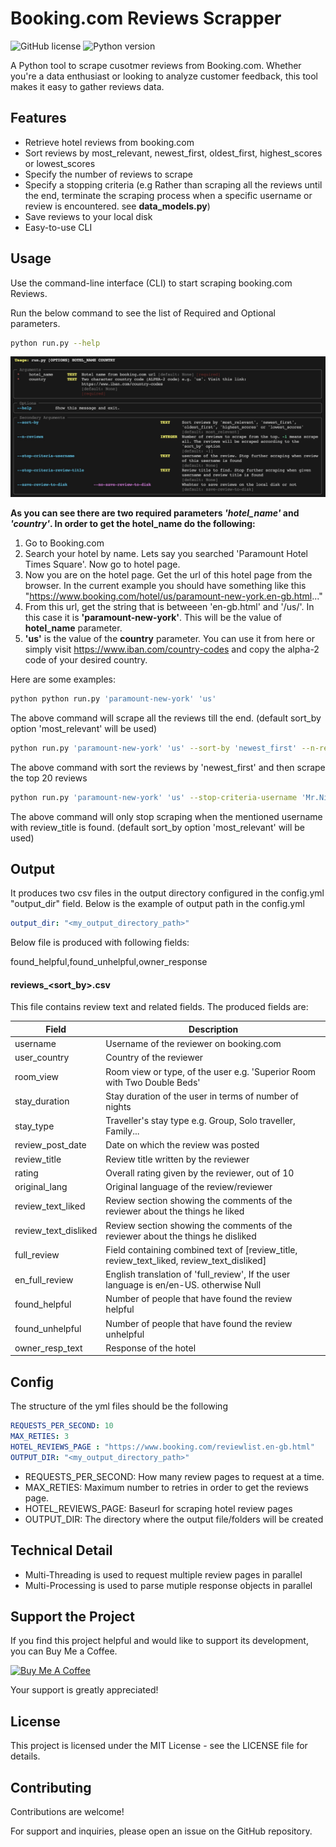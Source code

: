 # Booking.com Reviews Scrapper

![GitHub license](https://img.shields.io/github/license/sudoknight/booking-reviews-scraper)
![Python version](https://img.shields.io/badge/python-3.7%2B-blue)

A Python tool to scrape cusotmer reviews from Booking.com. Whether you're a data enthusiast or looking to analyze customer feedback, this tool makes it easy to gather reviews data.


## Features

- Retrieve hotel reviews from booking.com
- Sort reviews by most_relevant, newest_first, oldest_first, highest_scores or lowest_scores
- Specify the number of reviews to scrape
- Specify a stopping criteria (e.g Rather than scraping all the reviews until the end, terminate the scraping process when a specific username or review is encountered. see **data_models.py**)
- Save reviews to your local disk
- Easy-to-use CLI

## Usage

Use the command-line interface (CLI) to start scraping booking.com Reviews. 

Run the below command to see the list of Required and Optional parameters.
```bash
python run.py --help
```

![Usage](misc/usage.jpg)

**As you can see there are two required parameters *'hotel_name'* and *'country'*. In order to get the hotel_name do the following:**

1. Go to Booking.com
2. Search your hotel by name. Lets say you searched 'Paramount Hotel Times Square'. Now go to hotel page.
3. Now you are on the hotel page. Get the url of this hotel page from the browser. In the current example you should have something like this "https://www.booking.com/hotel/us/paramount-new-york.en-gb.html..."
4. From this url, get the string that is betweeen 'en-gb.html' and '/us/'. In this case it is **'paramount-new-york'**. This will be the value of **hotel_name** parameter. 
5. **'us'** is the value of the **country** parameter. You can use it from here or simply visit https://www.iban.com/country-codes and copy the alpha-2 code of your desired country.


Here are some examples:

```bash
python python run.py 'paramount-new-york' 'us'
```
The above command will scrape all the reviews till the end. (default sort_by option 'most_relevant' will be used)

```bash
python run.py 'paramount-new-york' 'us' --sort-by 'newest_first' --n-reviews 20
```
The above command with sort the reviews by 'newest_first' and then scrape the top 20 reviews


```bash
python run.py 'paramount-new-york' 'us' --stop-criteria-username 'Mr.Nice' --stop-criteria-review-title 'It's a good choice. Generally comfy and location-wise.'
```
The above command will only stop scraping when the mentioned username with review_title is found.  (default sort_by option 'most_relevant' will be used)


## Output
It produces two csv files in the output directory configured in the config.yml "output_dir" field. Below is the example of output path in the config.yml

```yml
output_dir: "<my_output_directory_path>"
```

Below file is produced with following fields:

found_helpful,found_unhelpful,owner_response

#### reviews_<sort_by>.csv
This file contains review text and related fields. The produced fields are:

| Field             | Description                                                         |
| ----------------- | ------------------------------------------------------------------- |
| username          | Username of the reviewer on booking.com |
| user_country      | Country of the reviewer |
| room_view         | Room view or type, of the user e.g. 'Superior Room with Two Double Beds' |
| stay_duration     | Stay duration of the user in terms of number of nights |
| stay_type         | Traveller's stay type e.g. Group, Solo traveller, Family... |
| review_post_date  | Date on which the review was posted |
| review_title      | Review title written by the reviewer |
| rating            | Overall rating given by the reviewer, out of 10 |
| original_lang     | Original language of the review/reviewer |
| review_text_liked | Review section showing the comments of the reviewer about the things he liked |
| review_text_disliked | Review section showing the comments of the reviewer about the things he disliked |
| full_review       | Field containing combined text of [review_title, review_text_liked, review_text_disliked]  |
| en_full_review    | English translation of 'full_review', If the user language is en/en-US. otherwise Null |
| found_helpful     | Number of people that have found the review helpful |
| found_unhelpful   | Number of people that have found the review unhelpful |
| owner_resp_text   | Response of the hotel |


## Config
The structure of the yml files should be the following

```yml
REQUESTS_PER_SECOND: 10
MAX_RETIES: 3
HOTEL_REVIEWS_PAGE : "https://www.booking.com/reviewlist.en-gb.html"
OUTPUT_DIR: "<my_output_directory_path>"
```
- REQUESTS_PER_SECOND: How many review pages to request at a time. 
- MAX_RETIES: Maximum number to retries in order to get the reviews page.
- HOTEL_REVIEWS_PAGE: Baseurl for scraping hotel review pages
- OUTPUT_DIR: The directory where the output file/folders will be created

## Technical Detail
- Multi-Threading is used to request multiple review pages in parallel
- Multi-Processing is used to parse mutiple response objects in parallel

## Support the Project

If you find this project helpful and would like to support its development, you can Buy Me a Coffee.

<a href="https://www.buymeacoffee.com/hassanbest01" target="_blank"><img src="https://cdn.buymeacoffee.com/buttons/v2/default-violet.png" alt="Buy Me A Coffee" style="height: 60px !important;width: 217px !important;" ></a>

Your support is greatly appreciated!

## License
This project is licensed under the MIT License - see the LICENSE file for details.

## Contributing
Contributions are welcome! 

For support and inquiries, please open an issue on the GitHub repository.